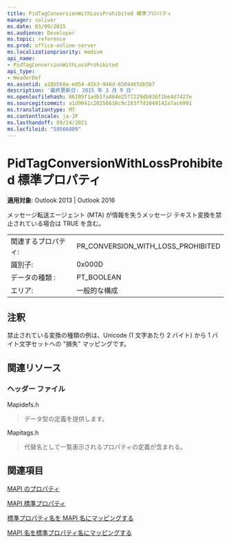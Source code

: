 ```yaml
---
title: PidTagConversionWithLossProhibited 標準プロパティ
manager: soliver
ms.date: 03/09/2015
ms.audience: Developer
ms.topic: reference
ms.prod: office-online-server
ms.localizationpriority: medium
api_name:
- PidTagConversionWithLossProhibited
api_type:
- HeaderDef
ms.assetid: a18b560a-e054-45b3-946d-6504465db5b7
description: '最終更新日: 2015 年 3 月 9 日'
ms.openlocfilehash: 86105f1adb1fa464e2577229db936f1be4d7427e
ms.sourcegitcommit: a1d9041c20256616c9c183f7d1049142a7ac6991
ms.translationtype: MT
ms.contentlocale: ja-JP
ms.lasthandoff: 09/24/2021
ms.locfileid: "59566809"
---
```

# <a name="pidtagconversionwithlossprohibited-canonical-property"></a>PidTagConversionWithLossProhibited 標準プロパティ

  
  
**適用対象**: Outlook 2013 | Outlook 2016 
  
メッセージ転送エージェント (MTA) が情報を失うメッセージ テキスト変換を禁止されている場合は TRUE を含む。 
  
|||
|:-----|:-----|
|関連するプロパティ:  <br/> |PR_CONVERSION_WITH_LOSS_PROHIBITED  <br/> |
|識別子:  <br/> |0x000D  <br/> |
|データの種類 :   <br/> |PT_BOOLEAN  <br/> |
|エリア:  <br/> |一般的な構成  <br/> |
   
## <a name="remarks"></a>注釈

禁止されている変換の種類の例は、Unicode (1 文字あたり 2 バイト) から 1 バイト文字セットへの "損失" マッピングです。 
  
## <a name="related-resources"></a>関連リソース

### <a name="header-files"></a>ヘッダー ファイル

Mapidefs.h
  
> データ型の定義を提供します。
    
Mapitags.h
  
> 代替名として一覧表示されるプロパティの定義が含まれる。
    
## <a name="see-also"></a>関連項目



[MAPI のプロパティ](mapi-properties.md)
  
[MAPI 標準プロパティ](mapi-canonical-properties.md)
  
[標準プロパティ名を MAPI 名にマッピングする](mapping-canonical-property-names-to-mapi-names.md)
  
[MAPI 名を標準プロパティ名にマッピングする](mapping-mapi-names-to-canonical-property-names.md)

